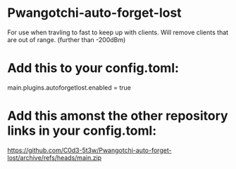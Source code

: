 # Pwangotchi-auto-forget-lost
For use when travling to fast to keep up with clients. Will remove clients that are out of range. (further than -200dBm)

# Add this to your config.toml:

main.plugins.autoforgetlost.enabled = true

# Add this amonst the other repository links in your config.toml:

https://github.com/C0d3-5t3w/Pwangotchi-auto-forget-lost/archive/refs/heads/main.zip
